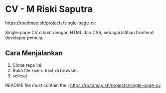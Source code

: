 # CV - M Riski Saputra
https://roadmap.sh/projects/single-page-cv

Single-page CV dibuat dengan HTML dan CSS, sebagai latihan frontend developer pemula.

## Cara Menjalankan

1. Clone repo ini:
2. Buka file `index.html` di browser.
3. selesai

README file must contain the : https://roadmap.sh/projects/single-page-cv

